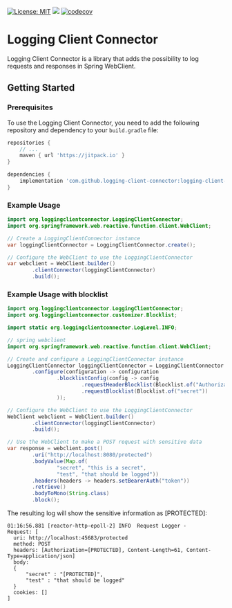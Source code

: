 [![License: MIT](https://img.shields.io/badge/License-MIT-yellow.svg)](https://github.com/logging-client-connector/logging-client-connector/blob/main/LICENSE)
[![](https://jitpack.io/v/logging-client-connector/logging-client-connector.svg)](https://jitpack.io/#logging-client-connector/logging-client-connector)
[![codecov](https://codecov.io/gh/logging-client-connector/logging-client-connector/graph/badge.svg?token=1Y0QWR8XGT)](https://codecov.io/gh/logging-client-connector/logging-client-connector)

# Logging Client Connector

Logging Client Connector is a library that adds the possibility to log requests and responses in Spring WebClient.

## Getting Started

### Prerequisites

To use the Logging Client Connector, you need to add the following repository and dependency to your `build.gradle`
file:

```groovy
repositories {
    // ...    
    maven { url 'https://jitpack.io' }
}

dependencies {
    implementation 'com.github.logging-client-connector:logging-client-connector:1.0.0'
}
```

### Example Usage

```java
import org.loggingclientconnector.LoggingClientConnector;
import org.springframework.web.reactive.function.client.WebClient;

// Create a LoggingClientConnector instance
var loggingClientConnector = LoggingClientConnector.create();

// Configure the WebClient to use the LoggingClientConnector
var webclient = WebClient.builder()
        .clientConnector(loggingClientConnector)
        .build();
```

### Example Usage with blocklist

```java
import org.loggingclientconnector.LoggingClientConnector;
import org.loggingclientconnector.customizer.Blocklist;

import static org.loggingclientconnector.LogLevel.INFO;

// spring webclient 
import org.springframework.web.reactive.function.client.WebClient;

// Create and configure a LoggingClientConnector instance
LoggingClientConnector loggingClientConnector = LoggingClientConnector.create()
        .configure(configuration -> configuration
                .blocklistConfig(config -> config
                        .requestHeaderBlocklist(Blocklist.of("Authorization"))
                        .requestBlocklist(Blocklist.of("secret"))
                ));

// Configure the WebClient to use the LoggingClientConnector
WebClient webclient = WebClient.builder()
        .clientConnector(loggingClientConnector)
        .build();

// Use the WebClient to make a POST request with sensitive data
var response = webclient.post()
        .uri("http://localhost:8080/protected")
        .bodyValue(Map.of(
                "secret", "this is a secret",
                "test", "that should be logged"))
        .headers(headers -> headers.setBearerAuth("token"))
        .retrieve()
        .bodyToMono(String.class)
        .block();
```

The resulting log will show the sensitive information as [PROTECTED]:

```text
01:16:56.881 [reactor-http-epoll-2] INFO  Request Logger - 
Request: [
  uri: http://localhost:45683/protected
  method: POST
  headers: [Authorization=[PROTECTED], Content-Length=61, Content-Type=application/json]
  body: 
  {
      "secret" : "[PROTECTED]",
      "test" : "that should be logged"
  }
  cookies: []
]
```